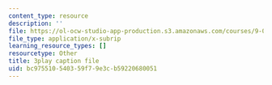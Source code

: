 ```yaml
---
content_type: resource
description: ''
file: https://ol-ocw-studio-app-production.s3.amazonaws.com/courses/9-04-sensory-systems-fall-2013/bc975510540359f79e3cb59220680051_-2d9XooPwHo.vtt
file_type: application/x-subrip
learning_resource_types: []
resourcetype: Other
title: 3play caption file
uid: bc975510-5403-59f7-9e3c-b59220680051
---
```

